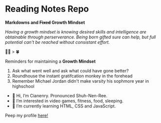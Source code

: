 # Reading Notes Repo

__Markdowns and ~~Fixed~~ Growth Mindset__

_Having a growth mindset is knowing desired skills and intelligence are obtainable through perserverance. Being born gifted sure can help, but full potential can't be reached without consistant effort._ 

💪😤 > 🍀 

Reminders for maintaining a __Growth Mindset__
1. Ask what went well and ask what could have gone better?
2. Roundhouse the instant gratifcation monkey in the forehead 
3. Remember Michael Jordan didn't make varsity his sophmore year in highschool

- 👋 Hi, I’m Cianenry. Pronounced Shuh-Nen-Ree.
- 👀 I’m interested in video games, fitness, food, sleeping.   
- 🌱 I’m currently learning HTML, CSS and JavaScript.

Peep my profile [here!](https://github.com/cianedanan)
